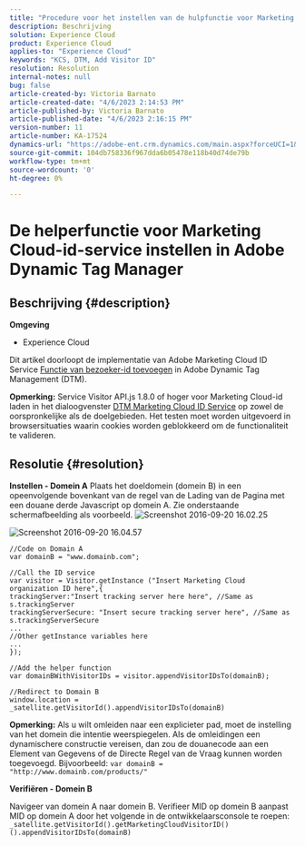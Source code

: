 ```yaml
---
title: "Procedure voor het instellen van de hulpfunctie voor Marketing Cloud-id-service in Adobe Dynamic Tag Manager"
description: Beschrijving
solution: Experience Cloud
product: Experience Cloud
applies-to: "Experience Cloud"
keywords: "KCS, DTM, Add Visitor ID"
resolution: Resolution
internal-notes: null
bug: false
article-created-by: Victoria Barnato
article-created-date: "4/6/2023 2:14:53 PM"
article-published-by: Victoria Barnato
article-published-date: "4/6/2023 2:16:15 PM"
version-number: 11
article-number: KA-17524
dynamics-url: "https://adobe-ent.crm.dynamics.com/main.aspx?forceUCI=1&pagetype=entityrecord&etn=knowledgearticle&id=7db5c361-85d4-ed11-a7c7-6045bd006295"
source-git-commit: 104db758336f967dda6b05478e118b40d74de79b
workflow-type: tm+mt
source-wordcount: '0'
ht-degree: 0%

---
```


# De helperfunctie voor Marketing Cloud-id-service instellen in Adobe Dynamic Tag Manager

## Beschrijving {#description}

<b>Omgeving</b>
- Experience Cloud


Dit artikel doorloopt de implementatie van Adobe Marketing Cloud ID Service [Functie van bezoeker-id toevoegen](https://experienceleague.adobe.com/docs/id-service/using/id-service-api/methods/appendvisitorid.html) in Adobe Dynamic Tag Management (DTM).

<b>Opmerking:</b> Service Visitor API.js 1.8.0 of hoger voor Marketing Cloud-id laden in het dialoogvenster [DTM Marketing Cloud ID Service](https://experienceleague.adobe.com/docs/id-service/using/id-service-api/methods/getmcvid.html) op zowel de oorspronkelijke als de doelgebieden. Het testen moet worden uitgevoerd in browsersituaties waarin cookies worden geblokkeerd om de functionaliteit te valideren.


## Resolutie {#resolution}

<b>Instellen - Domein A</b>
Plaats het doeldomein (domein B) in een opeenvolgende bovenkant van de regel van de Lading van de Pagina met een douane derde Javascript op domein A. Zie onderstaande schermafbeelding als voorbeeld.
![Screenshot 2016-09-20 16.02.25](https://helpx.adobe.com/content/dam/help/en/dtm/kb/how-to-set-marketing-cloud-id-service-helper-function-in-adobe-d/jcr%3acontent/main-pars/image/Screenshot%202016-09-20%2016.02.25.png "Screenshot 2016-09-20 16.02.25")

![Screenshot 2016-09-20 16.04.57](https://helpx.adobe.com/content/dam/help/en/dtm/kb/how-to-set-marketing-cloud-id-service-helper-function-in-adobe-d/jcr%3acontent/main-pars/image_1393293752/Screenshot%202016-09-20%2016.04.57.png "Screenshot 2016-09-20 16.04.57")

```clike
//Code on Domain A
var domainB = "www.domainb.com";
 
//Call the ID service
var visitor = Visitor.getInstance ("Insert Marketing Cloud organization ID here",{
trackingServer:"Insert tracking server here here", //Same as s.trackingServer
trackingServerSecure: "Insert secure tracking server here", //Same as s.trackingServerSecure
...
//Other getInstance variables here
...
});
 
//Add the helper function
var domainBWithVisitorIDs = visitor.appendVisitorIDsTo(domainB);
 
//Redirect to Domain B
window.location = _satellite.getVisitorId().appendVisitorIDsTo(domainB)
```


<b>Opmerking:</b> Als u wilt omleiden naar een explicieter pad, moet de instelling van het domein die intentie weerspiegelen. Als de omleidingen een dynamischere constructie vereisen, dan zou de douanecode aan een Element van Gegevens of de Directe Regel van de Vraag kunnen worden toegevoegd. Bijvoorbeeld: `var domainB = "http://www.domainb.com/products/"`


<b>Verifiëren - Domein B</b>


Navigeer van domein A naar domein B. Verifieer MID op domein B aanpast MID op domein A door het volgende in de ontwikkelaarsconsole te roepen:  `_satellite.getVisitorId().getMarketingCloudVisitorID()().appendVisitorIDsTo(domainB)`
